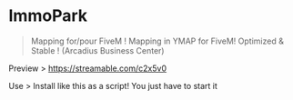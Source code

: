 # ImmoPark
> Mapping for/pour FiveM ! Mapping in YMAP for FiveM! Optimized &amp; Stable ! (Arcadius Business Center)

Preview > https://streamable.com/c2x5v0

Use > Install like this as a script! You just have to start it

